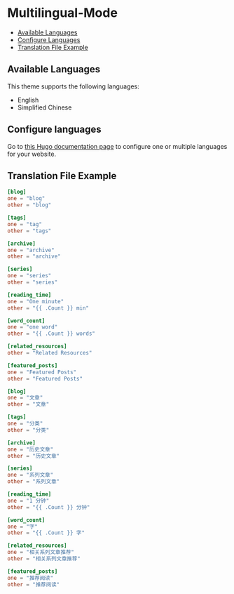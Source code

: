 # Multilingual-Mode

* [Available Languages](#available-languages)
* [Configure Languages](#configure-languages)
* [Translation File Example](#translation-file-example)

## Available Languages

This theme supports the following languages:

- English
- Simplified Chinese

## Configure languages

Go to [this Hugo documentation page](https://gohugo.io/content-management/multilingual/#configure-languages) to configure one or multiple languages for your website.

## Translation File Example

```toml
[blog]
one = "blog"
other = "blog"

[tags]
one = "tag"
other = "tags"

[archive]
one = "archive"
other = "archive"

[series]
one = "series"
other = "series"

[reading_time]
one = "One minute"
other = "{{ .Count }} min"

[word_count]
one = "one word"
other = "{{ .Count }} words"

[related_resources]
other = "Related Resources"

[featured_posts]
one = "Featured Posts"
other = "Featured Posts"
```



```toml
[blog]
one = "文章"
other = "文章"

[tags]
one = "分类"
other = "分类"

[archive]
one = "历史文章"
other = "历史文章"

[series]
one = "系列文章"
other = "系列文章"

[reading_time]
one = "1 分钟"
other = "{{ .Count }} 分钟"

[word_count]
one = "字"
other = "{{ .Count }} 字"

[related_resources]
one = "相关系列文章推荐"
other = "相关系列文章推荐"

[featured_posts]
one = "推荐阅读"
other = "推荐阅读"
```

